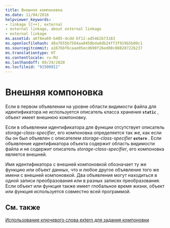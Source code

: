 ```yaml
---
title: Внешняя компоновка
ms.date: 11/04/2016
helpviewer_keywords:
- linkage [C++], external
- external linkage, about external linkage
- external linkage
ms.assetid: a6f8ea69-b405-4cdd-bf12-ad5462b73183
ms.openlocfilehash: d8a7655b7504aa8458bda8db24ff3f919b5b09c1
ms.sourcegitcommit: a1676bf6caae05ecd698f26ed80c08828722b237
ms.translationtype: HT
ms.contentlocale: ru-RU
ms.lasthandoff: 09/29/2020
ms.locfileid: "91509911"
---
```

# <a name="external-linkage"></a>Внешняя компоновка

Если в первом объявлении на уровне области видимости файла для идентификатора не используется описатель класса хранения **`static`** , объект имеет внешнюю компоновку.

Если в объявлении идентификатора для функции отсутствует описатель *storage-class-specifier*, его компоновка определяется так же, как если бы он был объявлен с описателем *storage-class-specifier* **`extern`** . Если объявление идентификатора объекта содержит область видимости файла и не содержит описатель *storage-class-specifier*, его компоновка является внешней.

Имя идентификатора с внешней компоновкой обозначает ту же функцию или объект данных, что и любое другое объявление того же имени с внешней компоновкой. Два объявления могут находиться в одной записи преобразования или в разных записях преобразования. Если объект или функция также имеет глобальное время жизни, объект или функция используется совместно всей программой.

## <a name="see-also"></a>См. также

[Использование ключевого слова extern для задания компоновки](../cpp/extern-cpp.md)
